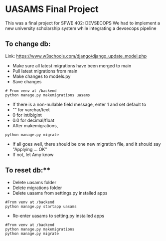 # UASAMS Final Project
This was a final project for SFWE 402: DEVSECOPS
We had to implement a new university scholarship system while integrating a devsecops pipeline

## To change db:
Link: https://www.w3schools.com/django/django_update_model.php

- Make sure all latest migrations have been merged to main
- Pull latest migrations from main
- Make changes to models.py
- Save changes
```
# From venv at /backend
python manage.py makemigrations uasams
```
- If there is a non-nullable field message, enter 1 and set default to
 - "" for varchar/text
 - 0 for int/bigint
 - 0.0 for decimal/float
- After makemigrations,
```
python manage.py migrate
```
- If all goes well, there should be one new migration file, and it should say "Applying <migration file name>... OK"
- If not, let Amy know


## To reset db:**

- Delete uasams folder
- Delete migrations folder
- Delete uasams from settings.py installed apps
```
#From venv at /backend
python manage.py startapp uasams
```
- Re-enter uasams to setting.py installed apps
```
#From venv at /backend
python manage.py makemigrations
python manage.py migrate
```
